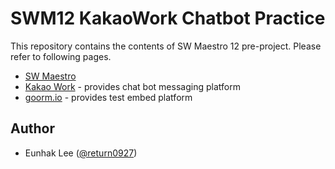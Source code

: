 # SWM12 KakaoWork Chatbot Practice

This repository contains the contents of SW Maestro 12 pre-project. Please refer to following pages.

- [SW Maestro](https://swmaestro.org)
- [Kakao Work](https://www.kakaowork.com/) - provides chat bot messaging platform
- [goorm.io](https://goorm.io) - provides test embed platform

## Author
- Eunhak Lee ([@return0927](https://github.com/return0927))

